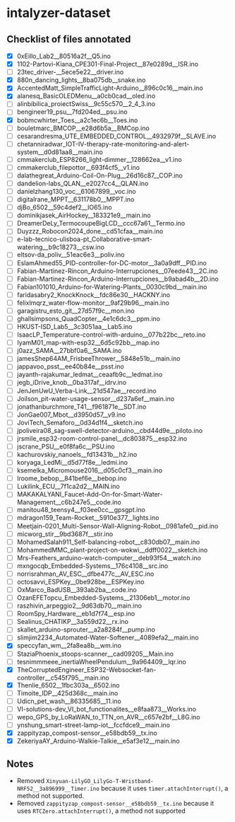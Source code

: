 # intalyzer-dataset

## Checklist of files annotated
- [x] 0xEillo_Lab2__80516a2f__Q5.ino
- [x] 1102-Partovi-Kiana_CPE301-Final-Project__87e0289d__ISR.ino
- [ ] 23tec_driver-__5ece5e22__driver.ino
- [x] 880n_dancing_lights__8ba075db__snake.ino
- [x] AccentedMatt_SimpleTrafficLight-Arduino__896c0c16__main.ino
- [x] alanesq_BasicOLEDMenu__a0cb0cad__oled.ino
- [ ] alinbibilica_proiectSwiss__9c55c570__2_4_3.ino
- [ ] bengineer19_psu__7fd204ed__psu.ino
- [x] bobmcwhirter_Toes__a2c1ec6b__Toes.ino
- [ ] bouletmarc_BMCOP__e28d6b5a__BMCop.ino
- [ ] cesarandresma_UTE_EMBEDDED_CONTROL__4932979f__SLAVE.ino
- [ ] chetanniradwar_IOT-IV-therapy-rate-monitoring-and-alert-system__d0d81aa8__main.ino
- [ ] cmmakerclub_ESP8266_light-dimmer__128662ea__v1.ino
- [ ] cmmakerclub_filepottor__693f4cf5__v1.ino
- [ ] dalathegreat_Arduino-Coil-On-Plug__26d16c87__COP.ino
- [ ] dandelion-labs_QLAN__e2027cc4__QLAN.ino
- [ ] danielzhang130_voc__61067899__voc.ino
- [ ] digitalrane_MPPT__631178b0__MPPT.ino
- [ ] djBo_6502__59c4def2__IO65.ino
- [ ] dominikjasek_AirHockey__183321e9__main.ino
- [ ] DreamerDeLy_TermocoupeBigLCD__ccc67a61__Termo.ino
- [ ] Duyzzz_Robocon2024_done__cd51cfaa__main.ino
- [ ] e-lab-tecnico-ulisboa-pt_Collaborative-smart-watering__b9c18273__csw.ino
- [ ] eltsov-da_poliv__51eac6e3__poliv.ino
- [ ] EslamAhmed55_PID-controller-for-DC-motor__3a0a9dff__PID.ino
- [ ] Fabian-Martinez-Rincon_Arduino-Interrupciones__07eede43__2C.ino
- [ ] Fabian-Martinez-Rincon_Arduino-Interrupciones__b9abad4b__2D.ino
- [ ] Fabian101010_Arduino-for-Watering-Plants__0030c9bd__main.ino
- [ ] faridasabry2_KnockKnock__fdc86e30__HACKNY.ino
- [ ] felixlmqrz_water-flow-monitor__9af29b96__main.ino
- [ ] garagistru_esto_git__27d57f9c__mon.ino
- [ ] ghallsimpsons_QuadCopter__4e1c6dc3__ppm.ino
- [ ] HKUST-ISD_Lab5__3c3051aa__Lab5.ino
- [ ] IsaacLP_Temperature-control-with-arduino__077b22bc__reto.ino
- [ ] IyamM01_map-with-esp32__6d5c92bb__map.ino
- [ ] j0azz_SAMA__27bbf0a6__SAMA.ino
- [ ] jamesShep64AM_FrisbeeThrower__5848e51b__main.ino
- [ ] jappavoo_psst__ee40b84e__psst.ino
- [ ] jayanth-rajakumar_ledmat__ceaafb9c__ledmat.ino
- [ ] jegb_iDrive_knob__0ba317af__idrv.ino
- [ ] JenJenUwU_Verba-Link__21d547ae__record.ino
- [ ] Joilson_pit-water-usage-sensor__d237a6ef__main.ino
- [ ] jonathanburchmore_T41__f961871e__SDT.ino
- [ ] JonGae007_Mbot__d3950d57__v9.ino
- [ ] JoviTech_Semaforo__0d34d1f4__sketch.ino
- [ ] jpoliveira08_sag-swell-detector-arduino__cbd44d9e__piloto.ino
- [ ] jrsmile_esp32-room-control-panel__dc803875__esp32.ino
- [ ] jscrane_PSU__e0f8fa6c__PSU.ino
- [ ] kachurovskiy_nanoels__fd13431b__h2.ino
- [ ] koryaga_LedMi__d5d77f8e__ledmi.ino
- [ ] ksemelka_Micromouse2016__d05c0cf3__main.ino
- [ ] lroome_bebop__841bef6e__bebop.ino
- [ ] Lukilink_ECU__7f1ca2d2__MAIN.ino
- [ ] MAKAKALYANI_Faucet-Add-On-for-Smart-Water-Management__c6b247e5__code.ino
- [ ] manitou48_teensy4__f03ee0cc__gpsgpt.ino
- [ ] mdragon159_Team-Rocket__5910e377__lights.ino
- [ ] Meetjain-0201_Multi-Sensor-Wall-Aligning-Robot__0981afe0__pid.ino
- [ ] micworg_stir__9bd3687f__stir.ino
- [ ] MohamedSalah911_Self-balancing-robot__c830db07__main.ino
- [ ] MohammedMMC_plant-project-on-wokwi__ddff0022__sketch.ino
- [ ] Mrs-Feathers_arduino-watch-computer__deb93f54__watch.ino
- [ ] mxngocqb_Embedded-Systems__176c4108__src.ino
- [ ] norrisrahman_AV_ESC__dfbe477c__AV_ESC.ino
- [ ] octosavvi_ESPKey__0be928be__ESPKey.ino
- [ ] OxMarco_BadUSB__393ab2ba__code.ino
- [ ] OzanEFETopcu_Embedded-Systems__21306eb1__motor.ino
- [ ] raszhivin_arpeggio2__9d63db70__main.ino
- [ ] RoomSpy_Hardware__eb1d7f74__esp.ino
- [ ] Sealinus_CHATIKP__3a559d22__rx.ino
- [ ] skallet_arduino-sprouter__a2a8284f__pump.ino
- [ ] slimjim2234_Automated-Water-Softener__4089efa2__main.ino
- [X] speccyfan_wm__2fa8ea8b__wm.ino
- [ ] StaziaPhoenix_stoops-scanner__cad09205__Main.ino
- [ ] tesnimmmeee_inertiaWheelPendulum__9a964409__lqr.ino
- [X] TheCorruptedEngineer_ESP32-Websocket-fan-controller__c545f795__main.ino
- [X] Thenlie_6502__1fbc303a__6502.ino
- [ ] Timoite_IDP__425d368c__main.ino
- [ ] Udicn_pet_wash__86335685__11.ino
- [ ] VI-solutions-dev_VI_bot_functionalites__e8faa873__Works.ino
- [ ] wepo_GPS_by_LoRaWAN_to_TTN_on_AVR__c657e2bf__L8G.ino
- [ ] ynshung_smart-street-lamp-iot__fccfdce9__main.ino
- [X] zappityzap_compost-sensor__e58bdb59__tx.ino
- [X] ZekeriyaAY_Arduino-Walkie-Talkie__e5af3e12__main.ino

## Notes
- Removed `Xinyuan-LilyGO_LilyGo-T-Wristband-NRF52__3a896999__Timer.ino` because it uses `timer.attachInterrupt()`, a method not supported.
- Removed `zappityzap_compost-sensor__e58bdb59__tx.ino` because it uses `RTCZero.attachInterrupt()`, a method not supported